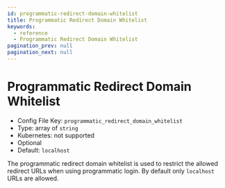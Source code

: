 ```yaml
---
id: programmatic-redirect-domain-whitelist
title: Programmatic Redirect Domain Whitelist
keywords:
  - reference
  - Programmatic Redirect Domain Whitelist
pagination_prev: null
pagination_next: null
---
```


# Programmatic Redirect Domain Whitelist

- Config File Key: `programmatic_redirect_domain_whitelist`
- Type: array of `string`
- Kubernetes: not supported
- Optional
- Default: `localhost`

The programmatic redirect domain whitelist is used to restrict the allowed redirect URLs when using programmatic login. By default only `localhost` URLs are allowed.
